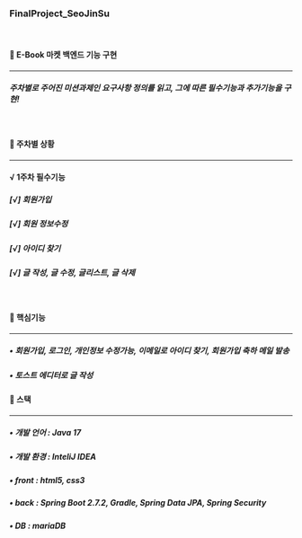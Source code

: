 ### FinalProject_SeoJinSu

<br/>

#### 🍒 E-Book 마켓 백엔드 기능 구현

---

##### 주차별로 주어진 미션과제인 요구사항 정의를 읽고, 그에 따른 필수기능과 추가기능을 구현!

<br/>

#### 🍒 주차별 상황

---

#### √ 1주차 필수기능

##### [√] 회원가입

##### [√] 회원 정보수정

##### [√] 아이디 찾기

##### [√] 글 작성, 글 수정, 글리스트, 글 삭제

<br/>

#### 🍒 핵심기능

---

##### • 회원가입, 로그인, 개인정보 수정가능, 이메일로 아이디 찾기, 회원가입 축하 메일 발송

##### • 토스트 에디터로 글 작성


#### 🍒 스택

---

##### • 개발 언어 : Java 17

##### • 개발 환경 : InteliJ IDEA

##### • front : html5, css3

##### • back : Spring Boot 2.7.2, Gradle, Spring Data JPA, Spring Security

##### • DB : mariaDB


